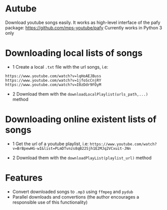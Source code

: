 # Autube
Download youtube songs easily. It works as high-level interface of the pafy package: https://github.com/mps-youtube/pafy
Currently works in Python 3 only
# Downloading local lists of songs
- 1 Create a local `.txt` file with the url songs, i.e:

`
https://www.youtube.com/watch?v=lqHoAEJBuss
https://www.youtube.com/watch?v=1jfoScCnjRY
https://www.youtube.com/watch?v=I0zDdr9FOyM
`

- 2 Download them with the `downloadLocalPlaylist(urls_path,...)` method

# Downloading online existent lists of songs
- 1 Get the url of a youtube playlist, i.e:
`https://www.youtube.com/watch?v=BrBpewHG-wI&list=PLmDTvnzs8qB22Sjh1E2MJq2VCxuit-JNn`

- 2 Download them with the `downloadPlayList(playlist_url)` method

# Features
- Convert downloaded songs to `.mp3` using `ffmpeg` and `pydub`
- Parallel downloads and convertions (the author encourages a responsible use of this functionality)
